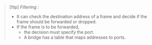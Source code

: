 >[!tip] *Filtering :*
>- It can check the destination address of a frame and decide if the frame should be forwarded or dropped.
>- If the frame is to be forwarded,
>	- the decision must specify the port.
>	- A bridge has a table that maps addresses to ports.

